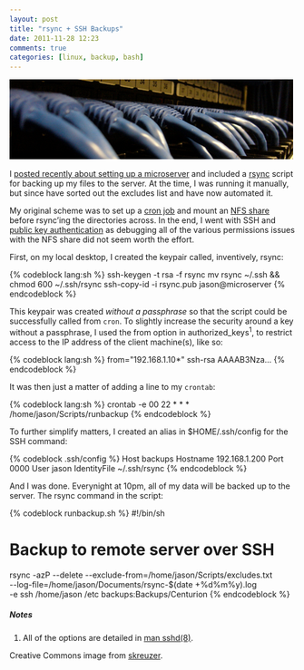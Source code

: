 ```yaml
---
layout: post
title: "rsync + SSH Backups"
date: 2011-11-28 12:23
comments: true
categories: [linux, backup, bash]
---
```

![image](/images/post_images/rsync-ssh.png)

I [posted recently about setting up a microserver](http://jasonwryan.com/blog/2011/11/18/microserver/ "Writeup of microserver setup")
and included a
[rsync](http://en.wikipedia.org/wiki/Rsync "Wikipedia rsync article")
script for backing up my files to the server. At the time, I was running
it manually, but since have sorted out the excludes list and have now
automated it.

My original scheme was to set up a 
[cron job](http://en.wikipedia.org/wiki/Cron "Wikipedia entry on cron") and
mount an 
[NFS share](http://en.wikipedia.org/wiki/Network_File_System_%28protocol%29 "Wikipedia NFS protocol article")
before rsync’ing the directories across. In the end, I went with SSH and
[public key authentication](http://en.wikipedia.org/wiki/Public-key_cryptography "Wikipedia: public key cryptography")
as debugging all of the various permissions issues with the NFS share
did not seem worth the effort.

First, on my local desktop, I created the keypair called, inventively,
rsync:

{% codeblock lang:sh %}
ssh-keygen -t rsa -f rsync
mv rsync ~/.ssh && chmod 600 ~/.ssh/rsync
ssh-copy-id -i rsync.pub jason@microserver
{% endcodeblock %}

This keypair was created *without a passphrase* so that the script could
be successfully called from `cron`. To slightly increase the security
around a key without a passphrase, I used the from option in
authorized\_keys<sup>1</sup>, to restrict access to the IP address of the client
machine(s), like so:

{% codeblock lang:sh %}
from="192.168.1.10*" ssh-rsa AAAAB3Nza...
{% endcodeblock %}

It was then just a matter of adding a line to my `crontab`:

{% codeblock lang:sh %}
crontab -e
00 22 * * * /home/jason/Scripts/runbackup
{% endcodeblock %}

To further simplify matters, I created an alias in <span class="file">$HOME/.ssh/config</span> for
the SSH command:

{% codeblock .ssh/config %}
Host backups
   Hostname 192.168.1.200
   Port 0000
   User jason
   IdentityFile ~/.ssh/rsync
{% endcodeblock %}

And I was done. Everynight at 10pm, all of my data will be backed up to
the server. The rsync command in the script:

{% codeblock runbackup.sh %}
#!/bin/sh
# Backup to remote server over SSH

rsync -azP --delete --exclude-from=/home/jason/Scripts/excludes.txt \
    --log-file=/home/jason/Documents/rsync-$(date +%d%m%y).log \
    -e ssh /home/jason /etc backups:Backups/Centurion
{% endcodeblock %}

##### Notes
1. All of the options are detailed in [man sshd(8)](http://www.manpagez.com/man/8/sshd/ "manual page for sshd").

Creative Commons image from
[skreuzer](http://www.flickr.com/photos/skreuzer/511738484/ "Flickr image from skreuzer").
